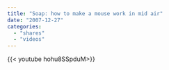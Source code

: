 ```yaml
---
title: "Soap: how to make a mouse work in mid air"
date: "2007-12-27"
categories:
  - "shares"
  - "videos"
---
```


<div style="width: 70vw;">{{< youtube hohu8SSpduM>}}</div>
